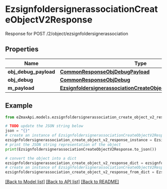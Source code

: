 # EzsignfoldersignerassociationCreateObjectV2Response

Response for POST /2/object/ezsignfoldersignerassociation

## Properties

Name | Type | Description | Notes
------------ | ------------- | ------------- | -------------
**obj_debug_payload** | [**CommonResponseObjDebugPayload**](CommonResponseObjDebugPayload.md) |  | 
**obj_debug** | [**CommonResponseObjDebug**](CommonResponseObjDebug.md) |  | [optional] 
**m_payload** | [**EzsignfoldersignerassociationCreateObjectV2ResponseMPayload**](EzsignfoldersignerassociationCreateObjectV2ResponseMPayload.md) |  | 

## Example

```python
from eZmaxApi.models.ezsignfoldersignerassociation_create_object_v2_response import EzsignfoldersignerassociationCreateObjectV2Response

# TODO update the JSON string below
json = "{}"
# create an instance of EzsignfoldersignerassociationCreateObjectV2Response from a JSON string
ezsignfoldersignerassociation_create_object_v2_response_instance = EzsignfoldersignerassociationCreateObjectV2Response.from_json(json)
# print the JSON string representation of the object
print(EzsignfoldersignerassociationCreateObjectV2Response.to_json())

# convert the object into a dict
ezsignfoldersignerassociation_create_object_v2_response_dict = ezsignfoldersignerassociation_create_object_v2_response_instance.to_dict()
# create an instance of EzsignfoldersignerassociationCreateObjectV2Response from a dict
ezsignfoldersignerassociation_create_object_v2_response_from_dict = EzsignfoldersignerassociationCreateObjectV2Response.from_dict(ezsignfoldersignerassociation_create_object_v2_response_dict)
```
[[Back to Model list]](../README.md#documentation-for-models) [[Back to API list]](../README.md#documentation-for-api-endpoints) [[Back to README]](../README.md)



